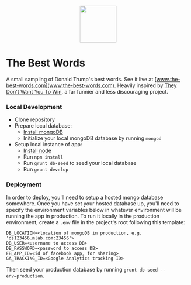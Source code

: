 <p align="center">
    <img src="https://raw.githubusercontent.com/filipemir/trump/master/public/src/static/img/face-orange.png" width="100px">
</p>

# The Best Words
A small sampling of Donald Trump's best words. See it live at [www.the-best-words.com](www.the-best-words.com).
Heavily inspired by [They Don't Want You To Win](http://www.theydontwantyouto.win), a far funnier and less discouraging
project.

### Local Development
* Clone repository
* Prepare local database:
  * [Install mongoDB](https://www.mongodb.com/download-center)
  * Initialize your local mongoDB database by running `mongod`
* Setup local instance of app:
  * [Install node](https://nodejs.org/en/download/)
  * Run `npm install`
  * Run `grunt db-seed` to seed your local database
  * Run `grunt develop`

### Deployment
In order to deploy, you'll need to setup a hosted mongo database somewhere. Once you have set your hosted database up,
you'll need to specify the environment variables below in whatever environment will be running the app in production.
To run it locally in the production environment, create a `.env` file in the project's root following this template:

```
DB_LOCATION=<location of mongoDB in production, e.g. 'ds123456.mlab.com:23456'>
DB_USER=<username to access DB>
DB_PASSWORD=<password to access DB>
FB_APP_ID=<id of facebook app, for sharing>
GA_TRACKING_ID=<Google Analytics tracking ID>
```

Then seed your production database by running `grunt db-seed --env=production`.


